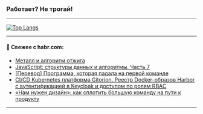 ### Работает? Не трогай!

---
<!--
#### 🛠️ Technical stack:

![Java](https://img.shields.io/badge/Java-informational?logo=Oracle&style=flat&logoColor=white&color=FF4500)
![Kotlin](https://img.shields.io/badge/Kotlin-informational?logo=Kotlin&style=flat&logoColor=white&color=774D97)
![TS](https://img.shields.io/badge/TypeScript-informational?logo=typeScript&style=flat&logoColor=black&color=017acc)
![Python](https://img.shields.io/badge/Python-informational?logo=Python&style=flat&logoColor=black&color=ffdd54) <br>
![Spring](https://img.shields.io/badge/Spring-informational?logo=Spring&style=flat&logoColor=white&color=6DB33F) 
![SpringBoot](https://img.shields.io/badge/SpringBoot-informational?logo=SpringBoot&style=flat&logoColor=white&color=6DB33F)
![Nest](https://img.shields.io/badge/NestJS-informational?logo=NestJS&style=flat&logoColor=white&color=E0234E) 
![NodeJS](https://img.shields.io/badge/NodeJS-informational?logo=node.js&style=flat&logoColor=white&color=70A760)<br>
![PostgreSQL](https://img.shields.io/badge/PostgreSQL-informational?logo=PostgreSQL&style=flat&logoColor=white&color=DAA520)
![MongoDB](https://img.shields.io/badge/MongoDB-informational?logo=MongoDB&style=flat&logoColor=white&color=870000)
![Apache](https://img.shields.io/badge/Apache-informational?logo=apache&style=flat&logoColor=white&color=f74e28)

___ 
-->

<!--- #### 🛠️ : --->

[![Top Langs](https://github-readme-stats-82jvfl3w3-advtsettinggmailcoms-projects.vercel.app/api/top-langs/?username=zloylis&langs_count=10&hide_title=true&title_color=e6edf3&size_weight=0.5&count_weight=0.5&layout=compact&hide_progress=true&hide_border=true&theme=dracula)](https://github.com/zloylis)

<!---


####  :octocat:&nbsp;&nbsp; Статистика:

![GitHub stats](https://github-readme-stats-u2qms2cxw-advtsettinggmailcoms-projects.vercel.app/api?username=zloylis&show_icons=true&hide_border=true&theme=dracula&title_color=e6edf3&include_all_commits=true&count_private=true&hide_rank=false&hide_title=true&rank_icon=github)
-->
---

#### 💬 Свежее с habr.com:

<!-- BLOG-POST-LIST:START -->
- [Металл и алгоритм отжига](https://habr.com/ru/articles/841958/?utm_source=habrahabr&utm_medium=rss&utm_campaign=841958)
- [JavaScript: структуры данных и алгоритмы. Часть 7](https://habr.com/ru/companies/timeweb/articles/856046/?utm_source=habrahabr&utm_medium=rss&utm_campaign=856046)
- [[Перевод] Программа, которая падала на первой команде](https://habr.com/ru/articles/862116/?utm_source=habrahabr&utm_medium=rss&utm_campaign=862116)
- [CI/CD Kubernetes платформа Gitorion. Реестр Docker-образов Harbor c аутентификацией в Keycloak и доступом по ролям RBAC](https://habr.com/ru/companies/gitorion/articles/865818/?utm_source=habrahabr&utm_medium=rss&utm_campaign=865818)
- [«Нам нужен дизайн»: как сплотить большую команду на пути к продукту](https://habr.com/ru/companies/alfa/articles/867618/?utm_source=habrahabr&utm_medium=rss&utm_campaign=867618)
<!-- BLOG-POST-LIST:END -->

---
